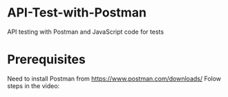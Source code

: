 # API-Test-with-Postman

API testing with Postman and JavaScript code for tests

# Prerequisites

Need to install Postman from https://www.postman.com/downloads/
Folow steps in the video: 
